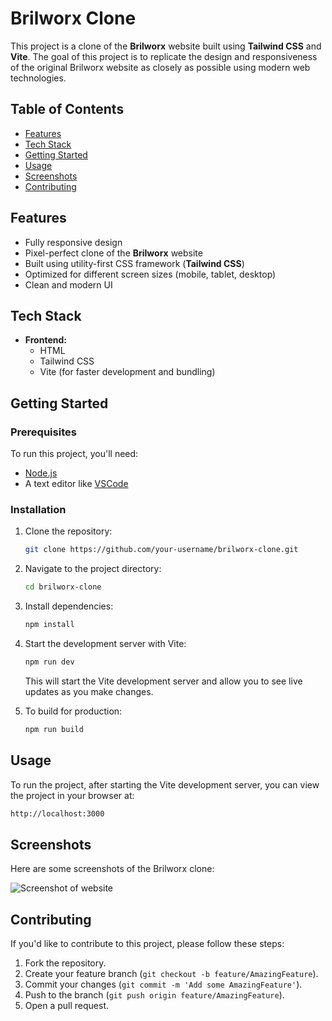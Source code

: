 # Brilworx Clone

This project is a clone of the **Brilworx** website built using **Tailwind CSS** and **Vite**. The goal of this project is to replicate the design and responsiveness of the original Brilworx website as closely as possible using modern web technologies.

## Table of Contents

- [Features](#features)
- [Tech Stack](#tech-stack)
- [Getting Started](#getting-started)
- [Usage](#usage)
- [Screenshots](#screenshots)
- [Contributing](#contributing)

## Features

- Fully responsive design
- Pixel-perfect clone of the **Brilworx** website
- Built using utility-first CSS framework (**Tailwind CSS**)
- Optimized for different screen sizes (mobile, tablet, desktop)
- Clean and modern UI

## Tech Stack

- **Frontend:**
  - HTML
  - Tailwind CSS
  - Vite (for faster development and bundling)


## Getting Started

### Prerequisites

To run this project, you'll need:

- [Node.js](https://nodejs.org/)
- A text editor like [VSCode](https://code.visualstudio.com/)

### Installation

1. Clone the repository:

    ```bash
    git clone https://github.com/your-username/brilworx-clone.git
    ```

2. Navigate to the project directory:

    ```bash
    cd brilworx-clone
    ```

3. Install dependencies:

    ```bash
    npm install
    ```

4. Start the development server with Vite:

    ```bash
    npm run dev
    ```

    This will start the Vite development server and allow you to see live updates as you make changes.

5. To build for production:

    ```bash
    npm run build
    ```

## Usage

To run the project, after starting the Vite development server, you can view the project in your browser at:

```bash
http://localhost:3000
```

## Screenshots

Here are some screenshots of the Brilworx clone:

![Screenshot of website](/assets/screenshots)




## Contributing

If you'd like to contribute to this project, please follow these steps:

1. Fork the repository.
2. Create your feature branch (`git checkout -b feature/AmazingFeature`).
3. Commit your changes (`git commit -m 'Add some AmazingFeature'`).
4. Push to the branch (`git push origin feature/AmazingFeature`).
5. Open a pull request.
```

